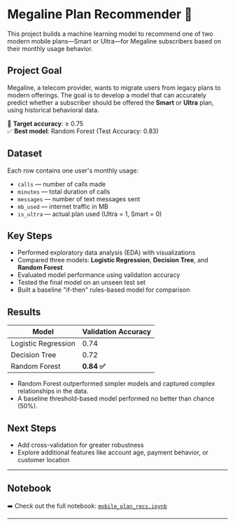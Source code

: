 # Megaline Plan Recommender 📱

This project builds a machine learning model to recommend one of two modern mobile plans—Smart or Ultra—for Megaline subscribers based on their monthly usage behavior.

## Project Goal

Megaline, a telecom provider, wants to migrate users from legacy plans to modern offerings. The goal is to develop a model that can accurately predict whether a subscriber should be offered the **Smart** or **Ultra** plan, using historical behavioral data.

🎯 **Target accuracy**: ≥ 0.75  
✅ **Best model**: Random Forest (Test Accuracy: 0.83)

## Dataset

Each row contains one user's monthly usage:
- `calls` — number of calls made
- `minutes` — total duration of calls
- `messages` — number of text messages sent
- `mb_used` — internet traffic in MB
- `is_ultra` — actual plan used (Ultra = 1, Smart = 0)

## Key Steps

- Performed exploratory data analysis (EDA) with visualizations
- Compared three models: **Logistic Regression**, **Decision Tree**, and **Random Forest**
- Evaluated model performance using validation accuracy
- Tested the final model on an unseen test set
- Built a baseline "if-then" rules-based model for comparison

## Results

| Model                | Validation Accuracy |
|---------------------|---------------------|
| Logistic Regression | 0.74                |
| Decision Tree       | 0.72                |
| Random Forest       | **0.84 ✅**         |

- Random Forest outperformed simpler models and captured complex relationships in the data.
- A baseline threshold-based model performed no better than chance (50%).

## Next Steps

- Add cross-validation for greater robustness
- Explore additional features like account age, payment behavior, or customer location

---

## Notebook

➡️ Check out the full notebook: [`mobile_plan_recs.ipynb`](./mobile_plan_recs.ipynb)

---
